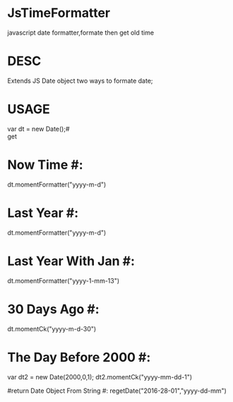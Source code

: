 # JsTimeFormatter
javascript date formatter,formate then get old time

# DESC

  Extends JS Date object two ways to formate date;


# USAGE

  var dt = new Date();#            
  get                                    
  # Now Time #:                          
  dt.momentFormatter("yyyy-m-d")
  
  # Last Year #:                      
  dt.momentFormatter("yyyy-m-d")
  
  # Last Year With Jan #:                
  dt.momentFormatter("yyyy-1-mm-13")         
  
  # 30 Days Ago #:                              
  dt.momentCk("yyyy-m-d-30")
  
  # The Day Before 2000 #:               
  var dt2 = new Date(2000,0,1);
  dt2.momentCk("yyyy-mm-dd-1")
  
  #return Date Object From String #:
  regetDate("2016-28-01","yyyy-dd-mm")
  
